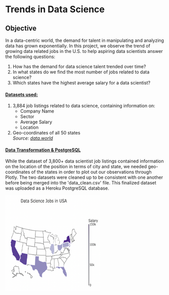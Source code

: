 # Trends in Data Science

## Objective
In a data-centric world, the demand for talent in manipulating and analyzing data has grown exponentially.
In this project, we observe the trend of growing data related jobs in the U.S. to help aspiring data scientists answer the following questions:
    <ol>
        <li>How has the demand for data science talent trended over time?</li>
        <li>In what states do we find the most number of jobs related to data science?</li>
        <li>Which states have the highest average salary for a data scientist?</li>
    </ol>


#### <u>Datasets used:</u>
1. 3,884 job listings related to data science, containing information on:
    <ul>    
        <li>Company Name</li>
        <li>Sector</li>
        <li>Average Salary</li>
        <li>Location</li>
    </ul>
2. Geo-coordinates of all 50 states
<br><i>Source: <a href="https://data.world/">data.world</a></i>

#### <u>Data Transformation & PostgreSQL</u>
While the dataset of 3,800+ data scientist job listings contained information on the location of the position in terms of city and state, we needed geo-coordinates of the states in order to plot out our observations through Plotly.
The two datasets were cleaned up to be consistent with one another before being merged into the 'data_clean.csv' file.
This finalized dataset was uploaded as a Heroku PostgreSQL database.

<img src="static/images/avg_salary_by_state.png" style="width:300px;height:300px;">
